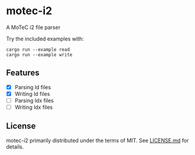 # motec-i2

A MoTeC i2 file parser

Try the included examples with:
```
cargo run --example read
cargo run --example write
```

## Features

- [x] Parsing ld files
- [x] Writing ld files
- [ ] Parsing ldx files
- [ ] Writing ldx files

## License

motec-i2 primarily distributed under the terms of MIT. See [LICENSE.md](LICENSE.md) for details.

